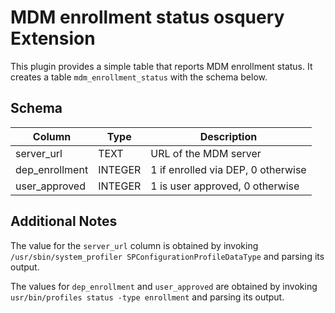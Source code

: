 # MDM enrollment status osquery Extension
This plugin provides a simple table that reports MDM enrollment status. It creates a table `mdm_enrollment_status` with the schema below.

## Schema

| Column         | Type    | Description                                                         |
|----------------|---------|---------------------------------------------------------------------|
| server_url     | TEXT    | URL of the MDM server                                               |
| dep_enrollment | INTEGER | 1 if enrolled via DEP, 0 otherwise                                  |
| user_approved  | INTEGER | 1 is user approved, 0 otherwise                                     |

## Additional Notes
The value for the `server_url` column is obtained by invoking `/usr/sbin/system_profiler SPConfigurationProfileDataType` and parsing its output.

The values for `dep_enrollment` and `user_approved` are obtained by invoking `usr/bin/profiles status -type enrollment` and parsing its output.

